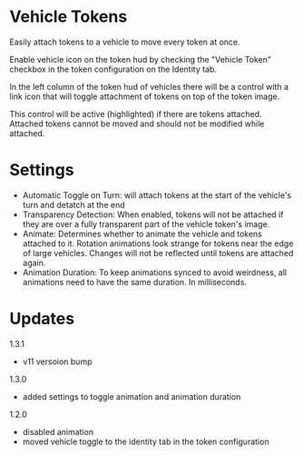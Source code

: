 # Vehicle Tokens
Easily attach tokens to a vehicle to move every token at once.

Enable vehicle icon on the token hud by checking the "Vehicle Token" checkbox in the token configuration on the Identity tab.

In the left column of the token hud of vehicles there will be a control with a link icon that will toggle attachment of tokens on top of the token image. 

This control will be active (highlighted) if there are tokens attached. Attached tokens cannot be moved and should not be modified while attached. 

# Settings

  - Automatic Toggle on Turn: will attach tokens at the start of the vehicle's turn and detatch at the end
  - Transparency Detection: When enabled, tokens will not be attached if they are over a fully transparent part of the vehicle token's image.
  - Animate: Determines whether to animate the vehicle and tokens attached to it. Rotation animations look strange for tokens near the edge of large vehicles. Changes will not be reflected until tokens are attached again.
  - Animation Duration: To keep animations synced to avoid weirdness, all animations need to have the same duration. In milliseconds.

# Updates

1.3.1
  - v11 versoion bump
  
1.3.0

  - added settings to toggle animation and animation duration
  
1.2.0
  
  - disabled animation 
  - moved vehicle toggle to the identity tab in the token configuration
